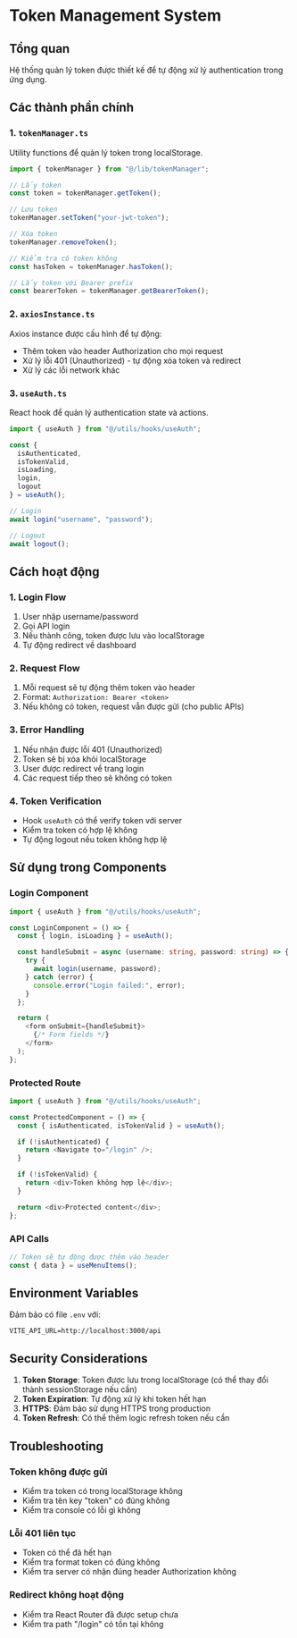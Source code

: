 # Token Management System

## Tổng quan

Hệ thống quản lý token được thiết kế để tự động xử lý authentication trong ứng dụng.

## Các thành phần chính

### 1. `tokenManager.ts`
Utility functions để quản lý token trong localStorage.

```typescript
import { tokenManager } from "@/lib/tokenManager";

// Lấy token
const token = tokenManager.getToken();

// Lưu token
tokenManager.setToken("your-jwt-token");

// Xóa token
tokenManager.removeToken();

// Kiểm tra có token không
const hasToken = tokenManager.hasToken();

// Lấy token với Bearer prefix
const bearerToken = tokenManager.getBearerToken();
```

### 2. `axiosInstance.ts`
Axios instance được cấu hình để tự động:
- Thêm token vào header Authorization cho mọi request
- Xử lý lỗi 401 (Unauthorized) - tự động xóa token và redirect
- Xử lý các lỗi network khác

### 3. `useAuth.ts`
React hook để quản lý authentication state và actions.

```typescript
import { useAuth } from "@/utils/hooks/useAuth";

const { 
  isAuthenticated, 
  isTokenValid, 
  isLoading, 
  login, 
  logout 
} = useAuth();

// Login
await login("username", "password");

// Logout
await logout();
```

## Cách hoạt động

### 1. Login Flow
1. User nhập username/password
2. Gọi API login
3. Nếu thành công, token được lưu vào localStorage
4. Tự động redirect về dashboard

### 2. Request Flow
1. Mỗi request sẽ tự động thêm token vào header
2. Format: `Authorization: Bearer <token>`
3. Nếu không có token, request vẫn được gửi (cho public APIs)

### 3. Error Handling
1. Nếu nhận được lỗi 401 (Unauthorized)
2. Token sẽ bị xóa khỏi localStorage
3. User được redirect về trang login
4. Các request tiếp theo sẽ không có token

### 4. Token Verification
- Hook `useAuth` có thể verify token với server
- Kiểm tra token có hợp lệ không
- Tự động logout nếu token không hợp lệ

## Sử dụng trong Components

### Login Component
```typescript
import { useAuth } from "@/utils/hooks/useAuth";

const LoginComponent = () => {
  const { login, isLoading } = useAuth();

  const handleSubmit = async (username: string, password: string) => {
    try {
      await login(username, password);
    } catch (error) {
      console.error("Login failed:", error);
    }
  };

  return (
    <form onSubmit={handleSubmit}>
      {/* Form fields */}
    </form>
  );
};
```

### Protected Route
```typescript
import { useAuth } from "@/utils/hooks/useAuth";

const ProtectedComponent = () => {
  const { isAuthenticated, isTokenValid } = useAuth();

  if (!isAuthenticated) {
    return <Navigate to="/login" />;
  }

  if (!isTokenValid) {
    return <div>Token không hợp lệ</div>;
  }

  return <div>Protected content</div>;
};
```

### API Calls
```typescript
// Token sẽ tự động được thêm vào header
const { data } = useMenuItems();
```

## Environment Variables

Đảm bảo có file `.env` với:

```env
VITE_API_URL=http://localhost:3000/api
```

## Security Considerations

1. **Token Storage**: Token được lưu trong localStorage (có thể thay đổi thành sessionStorage nếu cần)
2. **Token Expiration**: Tự động xử lý khi token hết hạn
3. **HTTPS**: Đảm bảo sử dụng HTTPS trong production
4. **Token Refresh**: Có thể thêm logic refresh token nếu cần

## Troubleshooting

### Token không được gửi
- Kiểm tra token có trong localStorage không
- Kiểm tra tên key "token" có đúng không
- Kiểm tra console có lỗi gì không

### Lỗi 401 liên tục
- Token có thể đã hết hạn
- Kiểm tra format token có đúng không
- Kiểm tra server có nhận đúng header Authorization không

### Redirect không hoạt động
- Kiểm tra React Router đã được setup chưa
- Kiểm tra path "/login" có tồn tại không 